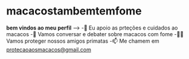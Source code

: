 # macacostambemtemfome
**bem vindos ao meu perfil**
-->
-🙉 Eu apoio as prteções e cuidados ao macacos
-📣 Vamos conversar e debater sobre macacos com fome
-🐒🤎 Vamos proteger nossos amigos primatas
-📫 Me chamem em protecaoaosmacacos@gmail.com
